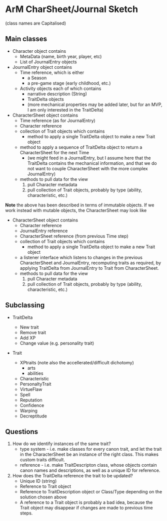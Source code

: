 # ArM CharSheet/Journal Sketch

(class names are Capitalised)

## Main classes

+ Character object contains
    + MetaData (name, birth year, player, etc)
    + List of JournalEntry objects
+ JournalEntry object contains
    + Time reference, which is either
        + a Season
        + a pre-game stage (early childhood, etc.)
    + Activity objects each of which contains
        + narrative description (String)
        + TraitDelta objects
        + (more mechanical properties may be added later, but for an MVP,
          I am only interested in the TraitDelta)
+ CharacterSheet object contains
    + Time reference (as for JournalEntry)
    + Character reference
    + collection of Trait objects which contains
        + method to apply a single TraitDelta object to make a 
          new Trait object
    + method to apply a sequence of TraitDelta object to 
      return a CharacterSheet for the next Time
        + (we might feed in a JournalEntry, but I assume here that
          the TraitDelta contains the mechanical information, and
          that we do not want to couple CharacterSheet with the
          more complex JournalEntry)
    + methods to pull data for the view
        1. pull Character metadata
        1. pull collection of Trait objects, probably by type
           (ability, characteristic, etc.)

**Note** the above has been described in terms of immutable objects.
If we work instead with mutable objects, the CharacterSheet may look 
like

+ CharacterSheet object contains
    + Character reference
    + JournalEntry reference
    + CharacterSheet reference (from previous Time step) 
    + collection of Trait objects which contains
        + method to apply a single TraitDelta object to make a 
          new Trait object
    + a listener interface which listens to changes in the previous
      CharacterSheet and JournalEntry, recomputing traits as required,
      by applying TraitDelta from JournalEntry to Trait from CharacterSheet.
    + methods to pull data for the view
        1. pull Character metadata
        1. pull collection of Trait objects, probably by type
           (ability, characteristic, etc.)

## Subclassing
    
+ TraitDelta 
    + New trait
    + Remove trait
    + Add XP
    + Change value (e.g. personality trait)

+ Trait
    + XPtraits (note also the accellerated/difficult dichotomy)
        + arts 
        + abilities
    + Characteristic
    + PersonaltyTrait
    + VirtueFlaw
    + Spell
    + Reputation
    + Confidence
    + Warping
    + Decreptitude

## Questions

1. How do we identify instances of the same trait?
    + type system - i.e. make classes for every canon trait, and
      let the trait in the CharacterSheet be an instance of the right
      class.  This makes custom traits difficult.
    + reference - i.e. make TraitDescripton class, whose objects
      contain canon names and descriptions, as well as a unique ID
      for reference.
2. How does the TraitDelta reference the trait to be updated?
    + Unique ID (string)
    + Reference to Trait object
    + Reference to TraitDescription object or Class/Type 
      depending on the solution chosen above
    + A reference to a Trait object is probably a bad idea, because
      the Trait object may disappear if changes are made to previous
      time steps.

